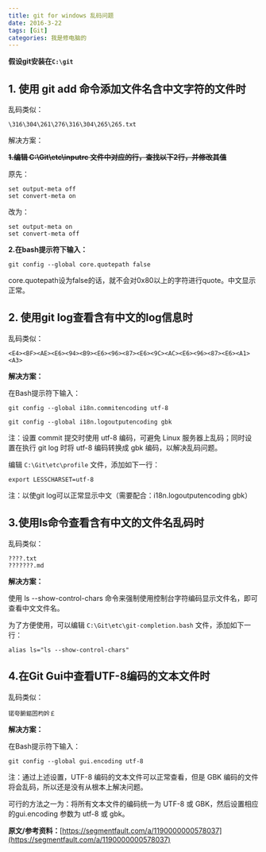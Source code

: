 ```yaml
---
title: git for windows 乱码问题
date: 2016-3-22
tags: [Git]
categories: 我是修电脑的
---
```


**假设git安装在`C:\git`**


## 1. 使用 git add 命令添加文件名含中文字符的文件时


乱码类似：

	\316\304\261\276\316\304\265\265.txt

解决方案：
<!-- more -->
~~**1.编辑 C:\Git\etc\inputrc 文件中对应的行，查找以下2行，并修改其值**~~

原先：

    set output-meta off
    set convert-meta on
改为：


    set output-meta on
    set convert-meta off

**2.在bash提示符下输入：**

`git config --global core.quotepath false`

core.quotepath设为false的话，就不会对0x80以上的字符进行quote。中文显示正常。

## 2. 使用git log查看含有中文的log信息时

乱码类似：

    <E4><BF><AE><E6><94><B9><E6><96><87><E6><9C><AC><E6><96><87><E6><A1><A3>

**解决方案：**

在Bash提示符下输入：


    git config --global i18n.commitencoding utf-8

    git config --global i18n.logoutputencoding gbk

注：设置 commit 提交时使用 utf-8 编码，可避免 Linux 服务器上乱码；同时设置在执行 git log 时将 utf-8 编码转换成 gbk 编码，以解决乱码问题。

编辑 `C:\Git\etc\profile` 文件，添加如下一行：

    export LESSCHARSET=utf-8

注：以使git log可以正常显示中文（需要配合：i18n.logoutputencoding gbk）

## 3.使用ls命令查看含有中文的文件名乱码时
乱码类似：

    ????.txt
    ???????.md

**解决方案：**

使用 ls --show-control-chars 命令来强制使用控制台字符编码显示文件名，即可查看中文文件名。

为了方便使用，可以编辑 `C:\Git\etc\git-completion.bash` 文件，添加如下一行：

    alias ls="ls --show-control-chars"
## 4.在Git Gui中查看UTF-8编码的文本文件时
乱码类似：

    锘夸腑鏂囨枃妗￡
**解决方案：**

在Bash提示符下输入：

    git config --global gui.encoding utf-8
注：通过上述设置，UTF-8 编码的文本文件可以正常查看，但是 GBK 编码的文件将会乱码，所以还是没有从根本上解决问题。

可行的方法之一为：将所有文本文件的编码统一为 UTF-8 或 GBK，然后设置相应的gui.encoding 参数为 utf-8 或 gbk。


**原文/参考资料：**[https://segmentfault.com/a/1190000000578037](https://segmentfault.com/a/1190000000578037)